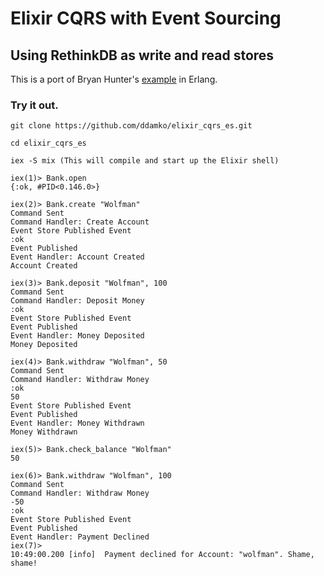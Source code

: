 # Elixir CQRS with Event Sourcing
## Using RethinkDB as write and read stores

This is a port of Bryan Hunter's [example](https://github.com/bryanhunter/cqrs-with-erlang/tree/ndc-oslo) in Erlang.

### Try it out.
```
git clone https://github.com/ddamko/elixir_cqrs_es.git

cd elixir_cqrs_es

iex -S mix (This will compile and start up the Elixir shell)

iex(1)> Bank.open
{:ok, #PID<0.146.0>}

iex(2)> Bank.create "Wolfman"
Command Sent
Command Handler: Create Account
Event Store Published Event
:ok
Event Published
Event Handler: Account Created
Account Created

iex(3)> Bank.deposit "Wolfman", 100
Command Sent
Command Handler: Deposit Money
:ok
Event Store Published Event
Event Published
Event Handler: Money Deposited
Money Deposited

iex(4)> Bank.withdraw "Wolfman", 50
Command Sent
Command Handler: Withdraw Money
:ok
50
Event Store Published Event
Event Published
Event Handler: Money Withdrawn
Money Withdrawn

iex(5)> Bank.check_balance "Wolfman"
50

iex(6)> Bank.withdraw "Wolfman", 100
Command Sent
Command Handler: Withdraw Money
-50
:ok
Event Store Published Event
Event Published
Event Handler: Payment Declined
iex(7)> 
10:49:00.200 [info]  Payment declined for Account: "wolfman". Shame, shame!

```


